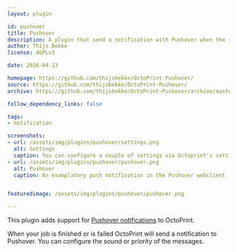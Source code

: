 ```yaml
---
layout: plugin

id: pushover
title: Pushover
description: A plugin that send a notification with Pushover when the job is done or is failed
author: Thijs Bekke
license: AGPLv3

date: 2016-04-13

homepage: https://github.com/thijsbekke/OctoPrint-Pushover/
source: https://github.com/thijsbekke/OctoPrint-Pushover/
archive: https://github.com/thijsbekke/OctoPrint-Pushover/archive/master.zip

follow_dependency_links: false

tags:
- notification

screenshots:
- url: /assets/img/plugins/pushover/settings.png
  alt: Settings
  caption: You can configure a couple of settings via Octoprint's settings. Set your user key, change the sound, priority and test your settings.
- url: /assets/img/plugins/pushover/pushover.png
  alt: Pushover
  caption: An examplatory push notification in the Pushover webclient


featuredimage: /assets/img/plugins/pushover/pushover.png

---
```


This plugin adds support for [Pushover notifications](https://pushover.net/) to OctoPrint.

When your job is finished or is failed OctoPrint will send a notification to Pushover. You can configure the sound or priority of the messages.



